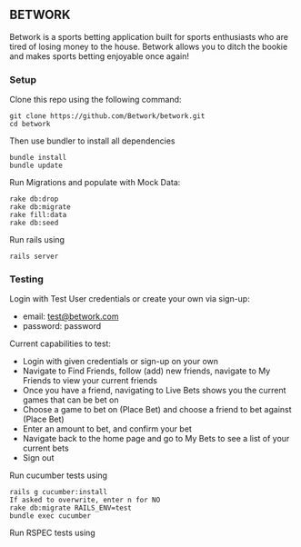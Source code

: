 ## BETWORK 
Betwork is a sports betting application built for sports enthusiasts who are tired of losing money to the house. Betwork allows you to ditch the bookie and makes sports betting enjoyable once again!

### Setup 

Clone this repo using the following command:

```
git clone https://github.com/Betwork/betwork.git 
cd betwork 
```
Then use bundler to install all dependencies 

```
bundle install
bundle update
```

Run Migrations and populate with Mock Data:

```
rake db:drop
rake db:migrate
rake fill:data
rake db:seed
```

Run rails using

```
rails server
```

### Testing

Login with Test User credentials or create your own via sign-up:

* email: test@betwork.com
* password: password

Current capabilities to test:
* Login with given credentials or sign-up on your own
* Navigate to Find Friends, follow (add) new friends, navigate to My Friends to view your current friends
* Once you have a friend, navigating to Live Bets shows you the current games that can be bet on
* Choose a game to bet on (Place Bet) and choose a friend to bet against (Place Bet)
* Enter an amount to bet, and confirm your bet 
* Navigate back to the home page and go to My Bets to see a list of your current bets
* Sign out

Run cucumber tests using
```
rails g cucumber:install
If asked to overwrite, enter n for NO
rake db:migrate RAILS_ENV=test
bundle exec cucumber
```
Run RSPEC tests using
```
```